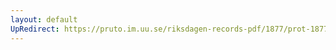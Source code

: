 ```yaml
---
layout: default
UpRedirect: https://pruto.im.uu.se/riksdagen-records-pdf/1877/prot-1877--ak--045/prot-1877--ak--045_010.pdf
---
```

